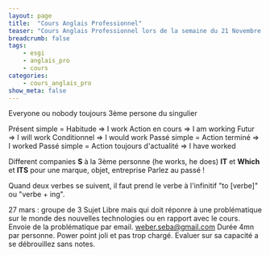 ```yaml
---
layout: page
title:  "Cours Anglais Professionnel"
teaser: "Cours Anglais Professionnel lors de la semaine du 21 Novembre 2016"
breadcrumb: false
tags:
    - esgi
    - anglais_pro
    - cours
categories:
    - cours_anglais_pro
show_meta: false
---
```

Everyone ou nobody toujours 3ème persone du singulier

Présent simple = Habitude => I work
Action en cours => I am working
Futur => I will work
Conditionnel => I would work
Passé simple = Action terminé => I worked
Passé simple = Action toujours d'actualité => I have worked

Different companies
**S** à la 3ème personne (he works, he does)
**IT** et **Which** et **ITS** pour une marque, objet, entreprise
Parlez au passé !

Quand deux verbes se suivent, il faut prend le verbe à l'infinitif "to [verbe]" ou "verbe + ing".

27 mars :
groupe de 3
Sujet Libre mais qui doit réponre à une problématique sur le monde des nouvelles technologies ou en rapport avec le cours.
Envoie de la problématique par email. weber.seba@gmail.com
Durée 4mn par personne.
Power point joli et pas trop chargé.
Evaluer sur sa capacité a se débrouillez sans notes.

